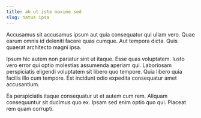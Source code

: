 ```yaml
---
title: ab ut iste maxime sed
slug: natus ipsa
---
```


Accusamus sit accusamus ipsum aut quia consequatur qui ullam vero. Quae earum omnis id deleniti facere quas cumque. Aut tempora dicta. Quis quaerat architecto magni ipsa.

Ipsum hic autem non pariatur sint ut itaque. Esse quas voluptatem. Iusto vero error qui optio molestias assumenda aperiam qui. Laboriosam perspiciatis eligendi voluptatem sit libero quo tempore. Quia libero quia facilis illo cum tempore. Est incidunt odio expedita consequatur amet accusantium.

Ea perspiciatis itaque consequatur ut et autem cum rem. Aliquam consequuntur sit ducimus quo ex. Ipsam sed enim optio quo qui. Placeat rem quam corrupti.

